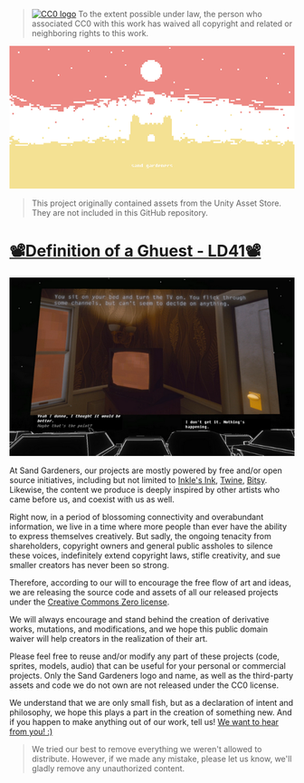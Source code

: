 >[![CC0 logo](https://licensebuttons.net/p/zero/1.0/88x31.png)](http://creativecommons.org/publicdomain/zero/1.0/)
>To the extent possible under law, the person who associated CC0 with this work has waived all copyright and related or neighboring rights to this work. 

[![sand gardeners banner](sg.png)](https://sandgardeners.itch.io/)

> This project originally contained assets from the Unity Asset Store. They are not included in this GitHub repository.
  
# [📽️Definition of a Ghuest - LD41📽️](https://sandgardeners.itch.io/ghuest)

[![game's screenshot](ld41.png)](https://sandgardeners.itch.io/ghuest)

At Sand Gardeners, our projects are mostly powered by free and/or open source initiatives, including but not limited to [Inkle's Ink](https://github.com/inkle/ink), [Twine](https://github.com/tweecode/twine), [Bitsy](https://github.com/le-doux/bitsy). Likewise, the content we produce is deeply inspired by other artists who came before us, and coexist with us as well. 
  
Right now, in a period of blossoming connectivity and overabundant information, we live in a time where more people than ever have the ability to express themselves creatively. But sadly, the ongoing tenacity from shareholders, copyright owners and general public assholes to silence these voices, indefinitely extend copyright laws, stifle creativity, and sue smaller creators has never been so strong.
  
Therefore, according to our will to encourage the free flow of art and ideas, we are releasing the source code and assets of all our released projects under the [Creative Commons Zero license](https://creativecommons.org/publicdomain/zero/1.0/).

We will always encourage and stand behind the creation of derivative works, mutations, and modifications, and we hope this public domain waiver will help creators in the realization of their art.

Please feel free to reuse and/or modify any part of these projects (code, sprites, models, audio) that can be useful for your personal or commercial projects. Only the Sand Gardeners logo and name, as well as the third-party assets and code we do not own are not released under the CC0 license.

We understand that we are only small fish, but as a declaration of intent and philosophy, we hope this plays a part in the creation of something new. And if you happen to make anything out of our work, tell us! [We want to hear from you! :)](mailto:sandgardeners@gmail.com)

> We tried our best to remove everything we weren't allowed to distribute. However, if we made any mistake, please let us know, we'll gladly remove any unauthorized content.